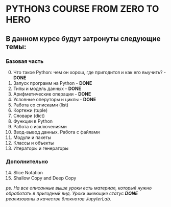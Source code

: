 # PYTHON3 COURSE FROM ZERO TO HERO

## В данном курсе будут затронуты следующие темы: 

### Базовая часть
0. Что такое Python: чем он хорош, где пригодится и как его выучить? - **DONE**
1. Запуск программ на Python - **DONE**
2. Типы и модель данных - **DONE**
3. Арифметические операции - **DONE**
4. Условные оперуторы и циклы - **DONE**
5. Работа со списками (list)
6. Кортежи (tuple)
7. Словари (dict)
8. Функции в Python
9. Работа с исключениями
10.  Ввод-вывод данных. Работа с файлами
11. Модули и пакеты
12. Классы и объекты
13. Итераторы и генераторы

### Дополнительно
14. Slice Notation
15. Shallow Copy and Deep Copy

*ps. На все описанные выше уроки есть материал, который нужно обработать в пригодный вид. 
Уроки имеющие статус **DONE** реализованы в качестве блокнотов JupyterLab.*